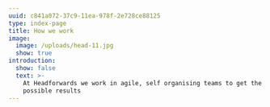 ```yaml
---
uuid: c841a072-37c9-11ea-978f-2e728ce88125
type: index-page
title: How we work
image:
  image: /uploads/head-11.jpg
  show: true
introduction:
  show: false
  text: >-
    At Headforwards we work in agile, self organising teams to get the best
    possible results
---
```

